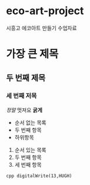 # eco-art-project
시흥고 에코아트 만들기 수업자료
# 가장 큰 제목
## 두 번째 제목
### 세 번째 저목
*정말* 멋져요
**굵게**

- 순서 없는 목록
-  두 번째 항목
  - 하위항목

1. 순서 있는 목록
2. 두 번째 항목
3. 세 번째 항목

``` cpp digitalWrite(13,HUGH) ```
   
